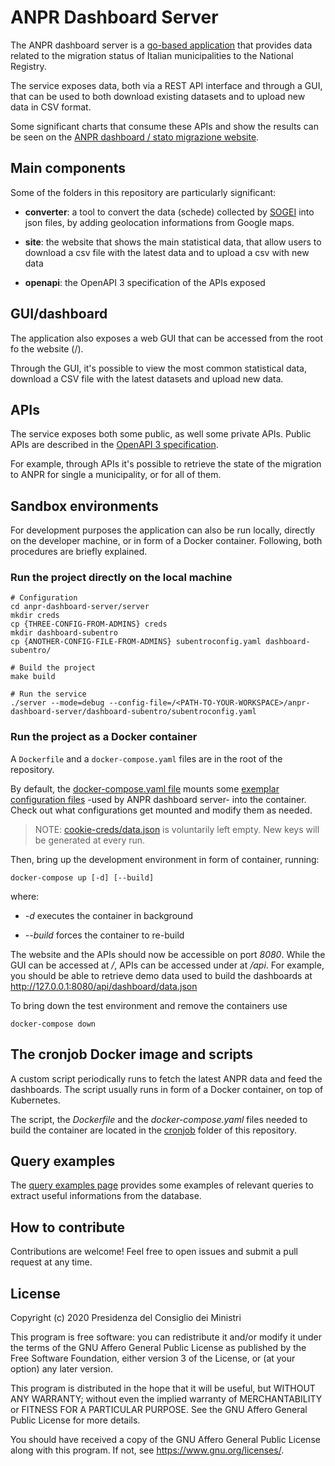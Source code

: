 # ANPR Dashboard Server

The ANPR dashboard server is a [go-based application](https://golang.org/) that provides data related to the migration status of Italian municipalities to the National Registry.

The service exposes data, both via a REST API interface and through a GUI, that can be used to both download existing datasets and to upload new data in CSV format.

Some significant charts that consume these APIs and show the results can be seen on the [ANPR dashboard / stato migrazione website](https://stato-migrazione.anpr.it/).

## Main components

Some of the folders in this repository are particularly significant:

* **converter**: a tool to convert the data (schede) collected by [SOGEI](http://www.sogei.it/) into json files, by adding geolocation informations from Google maps.

* **site**: the website that shows the main statistical data, that allow users to download a csv file with the latest data and to upload a csv with new data

* **openapi**: the OpenAPI 3 specification of the APIs exposed

## GUI/dashboard

The application also exposes a web GUI that can be accessed from the root fo the website (/).

Through the GUI, it's possible to view the most common statistical data, download a CSV file with the latest datasets and upload new data.

## APIs

The service exposes both some public, as well some private APIs. Public APIs are described in the [OpenAPI 3 specification](openapi/anpr-dashboard.yaml).

For example, through APIs it's possible to retrieve the state of the migration to ANPR for single a municipality, or for all of them.

## Sandbox environments

For development purposes the application can also be run locally, directly on the developer machine, or in form of a Docker container. Following, both procedures are briefly explained.

### Run the project directly on the local machine

```shell
# Configuration
cd anpr-dashboard-server/server
mkdir creds
cp {THREE-CONFIG-FROM-ADMINS} creds
mkdir dashboard-subentro
cp {ANOTHER-CONFIG-FILE-FROM-ADMINS} subentroconfig.yaml dashboard-subentro/

# Build the project
make build

# Run the service
./server --mode=debug --config-file=/<PATH-TO-YOUR-WORKSPACE>/anpr-dashboard-server/dashboard-subentro/subentroconfig.yaml
```

### Run the project as a Docker container

A `Dockerfile` and a `docker-compose.yaml` files are in the root of the repository.

By default, the [docker-compose.yaml file](docker-compose.yaml) mounts some [exemplar configuration files](development_demo_data) -used by ANPR dashboard server- into the container. Check out what configurations get mounted and modify them as needed.

> NOTE: [cookie-creds/data.json](development_demo_data/vault/cookie_creds/data.json) is voluntarily left empty. New keys will be generated at every run.

Then, bring up the development environment in form of container, running:

```shell
docker-compose up [-d] [--build]
```

where:

* *-d* executes the container in background

* *--build* forces the container to re-build

The website and the APIs should now be accessible on port *8080*. While the GUI can be accessed at */*, APIs can be accessed under at */api*.
For example, you should be able to retrieve demo data used to build the dashboards at http://127.0.0.1:8080/api/dashboard/data.json

To bring down the test environment and remove the containers use

```shell
docker-compose down
```

## The cronjob Docker image and scripts

A custom script periodically runs to fetch the latest ANPR data and feed the dashboards. The script usually runs in form of a Docker container, on top of Kubernetes.

The script, the *Dockerfile* and the *docker-compose.yaml* files needed to build the container are located in the [cronjob](cronjob) folder of this repository.

## Query examples

The [query examples page](QUERY_EXAMPLES.md) provides some examples of relevant queries to extract useful informations from the database.

## How to contribute

Contributions are welcome! Feel free to open issues and submit a pull request at any time.

## License

Copyright (c) 2020 Presidenza del Consiglio dei Ministri

This program is free software: you can redistribute it and/or modify it under the terms of the GNU Affero General Public License as published by the Free Software Foundation, either version 3 of the License, or (at your option) any later version.

This program is distributed in the hope that it will be useful, but WITHOUT ANY WARRANTY; without even the implied warranty of MERCHANTABILITY or FITNESS FOR A PARTICULAR PURPOSE. See the GNU Affero General Public License for more details.

You should have received a copy of the GNU Affero General Public License along with this program.  If not, see <https://www.gnu.org/licenses/>.
